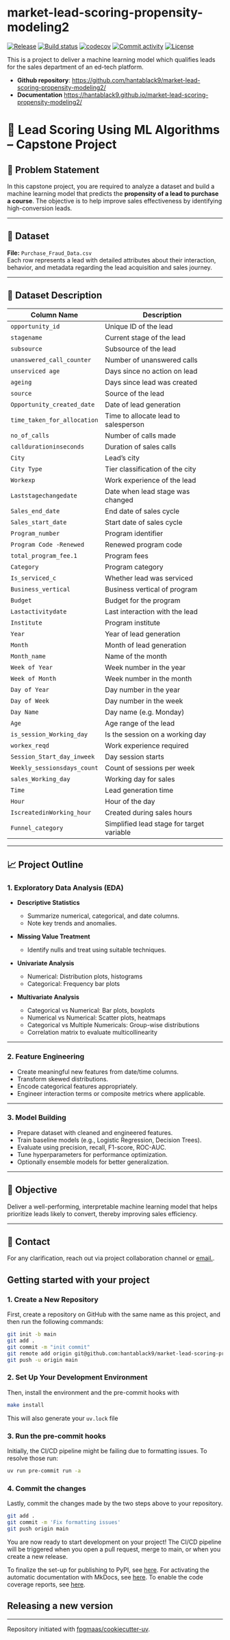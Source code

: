 # market-lead-scoring-propensity-modeling2

[![Release](https://img.shields.io/github/v/release/hantablack9/market-lead-scoring-propensity-modeling2)](https://img.shields.io/github/v/release/hantablack9/market-lead-scoring-propensity-modeling2)
[![Build status](https://img.shields.io/github/actions/workflow/status/hantablack9/market-lead-scoring-propensity-modeling2/main.yml?branch=main)](https://github.com/hantablack9/market-lead-scoring-propensity-modeling2/actions/workflows/main.yml?query=branch%3Amain)
[![codecov](https://codecov.io/gh/hantablack9/market-lead-scoring-propensity-modeling2/branch/main/graph/badge.svg)](https://codecov.io/gh/hantablack9/market-lead-scoring-propensity-modeling2)
[![Commit activity](https://img.shields.io/github/commit-activity/m/hantablack9/market-lead-scoring-propensity-modeling2)](https://img.shields.io/github/commit-activity/m/hantablack9/market-lead-scoring-propensity-modeling2)
[![License](https://img.shields.io/github/license/hantablack9/market-lead-scoring-propensity-modeling2)](https://img.shields.io/github/license/hantablack9/market-lead-scoring-propensity-modeling2)

This is a project to deliver a machine learning model which qualifies leads for the sales department of an ed-tech platform.

- **Github repository**: <https://github.com/hantablack9/market-lead-scoring-propensity-modeling2/>
- **Documentation** <https://hantablack9.github.io/market-lead-scoring-propensity-modeling2/>


# 🧠 Lead Scoring Using ML Algorithms – Capstone Project

## 📌 Problem Statement

In this capstone project, you are required to analyze a dataset and build a machine learning model that predicts the **propensity of a lead to purchase a course**. The objective is to help improve sales effectiveness by identifying high-conversion leads.

---

## 📂 Dataset

**File:** `Purchase_Fraud_Data.csv`  
Each row represents a lead with detailed attributes about their interaction, behavior, and metadata regarding the lead acquisition and sales journey.

---

## 📝 Dataset Description

| Column Name                   | Description |
|------------------------------|-------------|
| `opportunity_id`             | Unique ID of the lead |
| `stagename`                  | Current stage of the lead |
| `subsource`                  | Subsource of the lead |
| `unanswered_call_counter`    | Number of unanswered calls |
| `unserviced age`             | Days since no action on lead |
| `ageing`                     | Days since lead was created |
| `source`                     | Source of the lead |
| `Opportunity_created_date`   | Date of lead generation |
| `time_taken_for_allocation` | Time to allocate lead to salesperson |
| `no_of_calls`                | Number of calls made |
| `calldurationinseconds`      | Duration of sales calls |
| `City`                       | Lead’s city |
| `City Type`                  | Tier classification of the city |
| `Workexp`                    | Work experience of the lead |
| `Laststagechangedate`        | Date when lead stage was changed |
| `Sales_end_date`             | End date of sales cycle |
| `Sales_start_date`           | Start date of sales cycle |
| `Program_number`             | Program identifier |
| `Program Code -Renewed`      | Renewed program code |
| `total_program_fee.1`        | Program fees |
| `Category`                   | Program category |
| `Is_serviced_c`              | Whether lead was serviced |
| `Business_vertical`          | Business vertical of program |
| `Budget`                     | Budget for the program |
| `Lastactivitydate`           | Last interaction with the lead |
| `Institute`                  | Program institute |
| `Year`                       | Year of lead generation |
| `Month`                      | Month of lead generation |
| `Month_name`                 | Name of the month |
| `Week of Year`               | Week number in the year |
| `Week of Month`              | Week number in the month |
| `Day of Year`                | Day number in the year |
| `Day of Week`                | Day number in the week |
| `Day Name`                   | Day name (e.g. Monday) |
| `Age`                        | Age range of the lead |
| `is_session_Working_day`     | Is the session on a working day |
| `workex_reqd`                | Work experience required |
| `Session_Start_day_inweek`   | Day session starts |
| `Weekly_sessionsdays_count` | Count of sessions per week |
| `sales_Working_day`          | Working day for sales |
| `Time`                       | Lead generation time |
| `Hour`                       | Hour of the day |
| `IscreatedinWorking_hour`    | Created during sales hours |
| `Funnel_category`            | Simplified lead stage for target variable |

---

## 📈 Project Outline

### 1. Exploratory Data Analysis (EDA)

- **Descriptive Statistics**
  - Summarize numerical, categorical, and date columns.
  - Note key trends and anomalies.

- **Missing Value Treatment**
  - Identify nulls and treat using suitable techniques.

- **Univariate Analysis**
  - Numerical: Distribution plots, histograms
  - Categorical: Frequency bar plots

- **Multivariate Analysis**
  - Categorical vs Numerical: Bar plots, boxplots
  - Numerical vs Numerical: Scatter plots, heatmaps
  - Categorical vs Multiple Numericals: Group-wise distributions
  - Correlation matrix to evaluate multicollinearity

---

### 2. Feature Engineering

- Create meaningful new features from date/time columns.
- Transform skewed distributions.
- Encode categorical features appropriately.
- Engineer interaction terms or composite metrics where applicable.

---

### 3. Model Building

- Prepare dataset with cleaned and engineered features.
- Train baseline models (e.g., Logistic Regression, Decision Trees).
- Evaluate using precision, recall, F1-score, ROC-AUC.
- Tune hyperparameters for performance optimization.
- Optionally ensemble models for better generalization.

---

## 🚀 Objective

Deliver a well-performing, interpretable machine learning model that helps prioritize leads likely to convert, thereby improving sales efficiency.

---

## 📧 Contact

For any clarification, reach out via project collaboration channel or [email.](hanishpaturi1320@gmail.com).


## Getting started with your project

### 1. Create a New Repository

First, create a repository on GitHub with the same name as this project, and then run the following commands:

```bash
git init -b main
git add .
git commit -m "init commit"
git remote add origin git@github.com:hantablack9/market-lead-scoring-propensity-modeling2.git
git push -u origin main
```

### 2. Set Up Your Development Environment

Then, install the environment and the pre-commit hooks with

```bash
make install
```

This will also generate your `uv.lock` file

### 3. Run the pre-commit hooks

Initially, the CI/CD pipeline might be failing due to formatting issues. To resolve those run:

```bash
uv run pre-commit run -a
```

### 4. Commit the changes

Lastly, commit the changes made by the two steps above to your repository.

```bash
git add .
git commit -m 'Fix formatting issues'
git push origin main
```

You are now ready to start development on your project!
The CI/CD pipeline will be triggered when you open a pull request, merge to main, or when you create a new release.

To finalize the set-up for publishing to PyPI, see [here](https://fpgmaas.github.io/cookiecutter-uv/features/publishing/#set-up-for-pypi).
For activating the automatic documentation with MkDocs, see [here](https://fpgmaas.github.io/cookiecutter-uv/features/mkdocs/#enabling-the-documentation-on-github).
To enable the code coverage reports, see [here](https://fpgmaas.github.io/cookiecutter-uv/features/codecov/).

## Releasing a new version



---

Repository initiated with [fpgmaas/cookiecutter-uv](https://github.com/fpgmaas/cookiecutter-uv).
